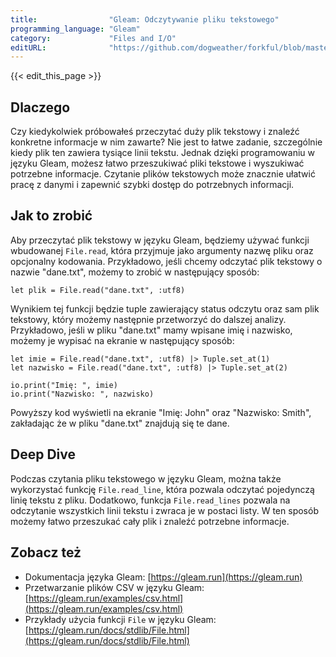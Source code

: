 ```yaml
---
title:                "Gleam: Odczytywanie pliku tekstowego"
programming_language: "Gleam"
category:             "Files and I/O"
editURL:              "https://github.com/dogweather/forkful/blob/master/content/pl/gleam/reading-a-text-file.md"
---
```


{{< edit_this_page >}}

## Dlaczego

Czy kiedykolwiek próbowałeś przeczytać duży plik tekstowy i znaleźć konkretne informacje w nim zawarte? Nie jest to łatwe zadanie, szczególnie kiedy plik ten zawiera tysiące linii tekstu. Jednak dzięki programowaniu w języku Gleam, możesz łatwo przeszukiwać pliki tekstowe i wyszukiwać potrzebne informacje. Czytanie plików tekstowych może znacznie ułatwić pracę z danymi i zapewnić szybki dostęp do potrzebnych informacji.

## Jak to zrobić

Aby przeczytać plik tekstowy w języku Gleam, będziemy używać funkcji wbudowanej `File.read`, która przyjmuje jako argumenty nazwę pliku oraz opcjonalny kodowania. Przykładowo, jeśli chcemy odczytać plik tekstowy o nazwie "dane.txt", możemy to zrobić w następujący sposób:

```Gleam
let plik = File.read("dane.txt", :utf8)
```

Wynikiem tej funkcji będzie tuple zawierający status odczytu oraz sam plik tekstowy, który możemy następnie przetworzyć do dalszej analizy. Przykładowo, jeśli w pliku "dane.txt" mamy wpisane imię i nazwisko, możemy je wypisać na ekranie w następujący sposób:

```Gleam
let imie = File.read("dane.txt", :utf8) |> Tuple.set_at(1)
let nazwisko = File.read("dane.txt", :utf8) |> Tuple.set_at(2)

io.print("Imię: ", imie)
io.print("Nazwisko: ", nazwisko)
```

Powyższy kod wyświetli na ekranie "Imię: John" oraz "Nazwisko: Smith", zakładając że w pliku "dane.txt" znajdują się te dane.

## Deep Dive

Podczas czytania pliku tekstowego w języku Gleam, można także wykorzystać funkcję `File.read_line`, która pozwala odczytać pojedynczą linię tekstu z pliku. Dodatkowo, funkcja `File.read_lines` pozwala na odczytanie wszystkich linii tekstu i zwraca je w postaci listy. W ten sposób możemy łatwo przeszukać cały plik i znaleźć potrzebne informacje.

## Zobacz też

- Dokumentacja języka Gleam: [https://gleam.run](https://gleam.run)
- Przetwarzanie plików CSV w języku Gleam: [https://gleam.run/examples/csv.html](https://gleam.run/examples/csv.html)
- Przykłady użycia funkcji `File` w języku Gleam: [https://gleam.run/docs/stdlib/File.html](https://gleam.run/docs/stdlib/File.html)